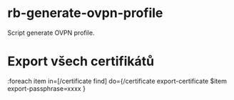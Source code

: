 # rb-generate-ovpn-profile
Script generate OVPN profile.

# Export všech certifikátů
:foreach item in=[/certificate find] do={/certificate export-certificate $item export-passphrase=xxxx }
